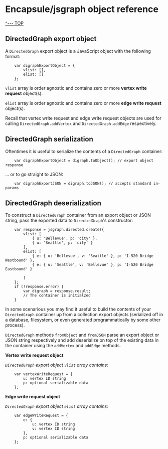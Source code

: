 # Encapsule/jsgraph object reference

[^--- TOP](../README.md)

## DirectedGraph export object

A `DirectedGraph` export object is a JavaScript object with the following format:

        var digraphExportObject = {
            vlist: [],
            elist: []
        };

`vlist` array is order agnostic and contains zero or more **vertex write request** object(s).

`elist` array is order agnostic and contains zero or more **edge write request** object(s).

Recall that vertex write request and edge write request objects are used for calling `DirectedGraph.addVertex` and `DirectedGraph.addEdge` respectively.

## DirectedGraph serialization

Oftentimes it is useful to serialize the contents of a `DirectedGraph` container:

        var digraphExportObject = digraph.toObject(); // export object response

... or to go straight to JSON:

        var digraphExportJSON = digraph.toJSON(); // accepts standard in-params

## DirectedGraph deserialization

To construct a `DirectedGraph` container from an export object or JSON string, pass the exported data to `DirectedGraph`'s constructor:

        var response = jsgraph.directed.create({
            vlist: [
                { u: 'Bellevue', p: 'city' },
                { u: 'Seattle', p: 'city' }
            ],
            elist: [
                { e: { u: 'Bellevue', v: 'Seattle' }, p: 'I-520 Bridge Westbound' },
                { e: { u: 'Seattle', v: 'Bellevue' }, p: 'I-520 Bridge Eastbound' }

            ]
        };
        if (!response.error) {
            var digraph = response.result;
            // The container is initialzed
        }
        
In some scenarious you may find it useful to build the contents of your `DirectedGraph` container up from a collection export objects (serialized off in a database, filesystem, or even generated programmatically by some other process).

`DirectedGraph` methods `fromObject` and `fromJSON` parse an export object or JSON string respectively and add deserialize on top of the existing data in the container using the `addVertex` and `addEdge` methods.

**Vertex write request object**

_`DirectedGraph` export object `vlist` array contains:_

        var vertexWriteRequest = {
            u: vertex ID string
            p: optional serializable data
        };

**Edge write request object**

_`DirectedGraph` export object `elist` array contains:_

        var edgeWriteRequest = {
            e: {
                u: vertex ID string
                v: vertex ID string
            },
            p: optional serializable data
        };
